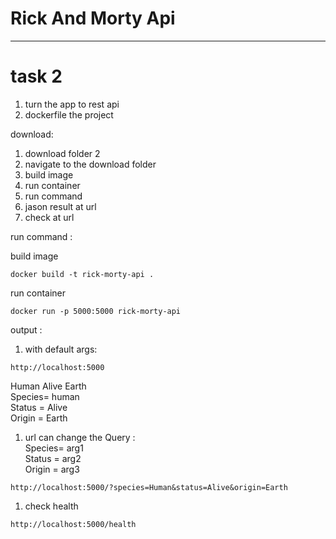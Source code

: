 # Rick And Morty Api
---

# task 2 
1. turn the app to rest api
2. dockerfile the project 

download:
1. download folder 2 
2. navigate to the download folder
3. build image 
4. run container
5. run command
6. jason result at url
7. check at url

run command :

build image
```
docker build -t rick-morty-api .
```

run container 
```
docker run -p 5000:5000 rick-morty-api
```

output :

1. with default args:
```
http://localhost:5000   
```
Human Alive Earth  
Species= human    
Status = Alive   
Origin = Earth

1. url can change the Query  :  
Species= arg1    
Status = arg2   
Origin = arg3

```
http://localhost:5000/?species=Human&status=Alive&origin=Earth
```
1. check health 

```
http://localhost:5000/health
```
